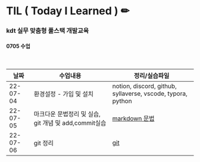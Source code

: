 #  TIL  ( Today I Learned ) ✏



### kdt 실무 맞춤형 풀스택 개발교육

#### 	

#### 0705 수업



#### 	

​	

| 날짜     | 수업내용                                              | 정리/실습파일                                               |
| -------- | ----------------------------------------------------- | ----------------------------------------------------------- |
| 22-07-04 | 환경설정 - 가입 및 설치                               | notion, discord, github, syllaverse, vscode, typora, python |
| 22-07-05 | 마크다운 문법정리 및 실습, git 개념 및 add,commit실습 | [markdown 문법](./markdown문법정리.md)                      |
| 22-07-06 | git 정리                                              | [git](./git정리.md)                                         |

